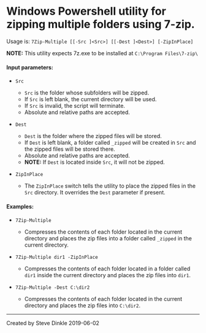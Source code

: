 # Windows Powershell utility for zipping multiple folders using 7-zip.
Usage is: `7Zip-Multiple [[-Src ]<Src>] [[-Dest ]<Dest>] [-ZipInPlace]`

**NOTE:** This utility expects 7z.exe to be installed at `C:\Program Files\7-zip\`

#### Input parameters:
- `Src`
  - `Src` is the folder whose subfolders will be zipped.
  - If `Src` is left blank, the current directory will be used.
  - If `Src` is invalid, the script will terminate.
  - Absolute and relative paths are accepted.

- `Dest`
  - `Dest` is the folder where the zipped files will be stored.
  - If `Dest` is left blank, a folder called `_zipped` will be created in `Src` and the zipped files will be stored there.
  - Absolute and relative paths are accepted.
  - **NOTE:** If `Dest` is located inside `Src`, it will not be zipped.

- `ZipInPlace`
  - The `ZipInPlace` switch tells the utility to place the zipped files in the `Src` directory. It overrides the `Dest` parameter if present.

#### Examples:
- `7Zip-Multiple`
  - Compresses the contents of each folder located in the current directory and places the zip files into a folder called `_zipped` in the current directory.

- `7Zip-Multiple dir1 -ZipInPlace`
  - Compresses the contents of each folder located in a folder called `dir1` inside the current directory and places the zip files into `dir1`.

- `7Zip-Multiple -Dest C:\dir2`
  - Compresses the contents of each folder located in the current directory and places the zip files into `C:\dir2`.
---
Created by Steve Dinkle 2019-06-02

